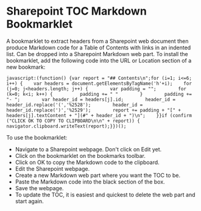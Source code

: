 # Sharepoint TOC Markdown Bookmarklet

A bookmarklet to extract headers from a Sharepoint web document then produce Markdown code for a Table of Contents with links in an indented list. Can be dropped into a Sharepoint Markdown web part. To install the bookmarklet, add the following code into the URL or Location section of a new bookmark:

```javascript:(function() {var report = "## Contents\n";for (i=1; i<=6; i++) {    var headers = document.getElementsByTagName('h'+i);    for (j=0; j<headers.length; j++) {        var padding = "";        for (k=0; k<i; k++) {          padding += " "        }        padding += "- ";        var header_id = headers[j].id;        header_id = header_id.replace('(','%2528');        header_id = header_id.replace(')','%2529');        report += padding + "[" + headers[j].textContent + "](#" + header_id + ")\n";    }}if (confirm ("CLICK OK TO COPY TO CLIPBOARD\n\n" + report)) {  navigator.clipboard.writeText(report);}})();```

To use the bookmarklet:
* Navigate to a Sharepoint webpage. Don't click on Edit yet.
* Click on the bookmarklet on the bookmarks toolbar.
* Click on OK to copy the Markdown code to the clipboard.
* Edit the Sharepoint webpage.
* Create a new Markdown web part where you want the TOC to be.
* Paste the Markdown code into the black section of the box.
* Save the webpage.
* To update the TOC, it is easiest and quickest to delete the web part and start again.
